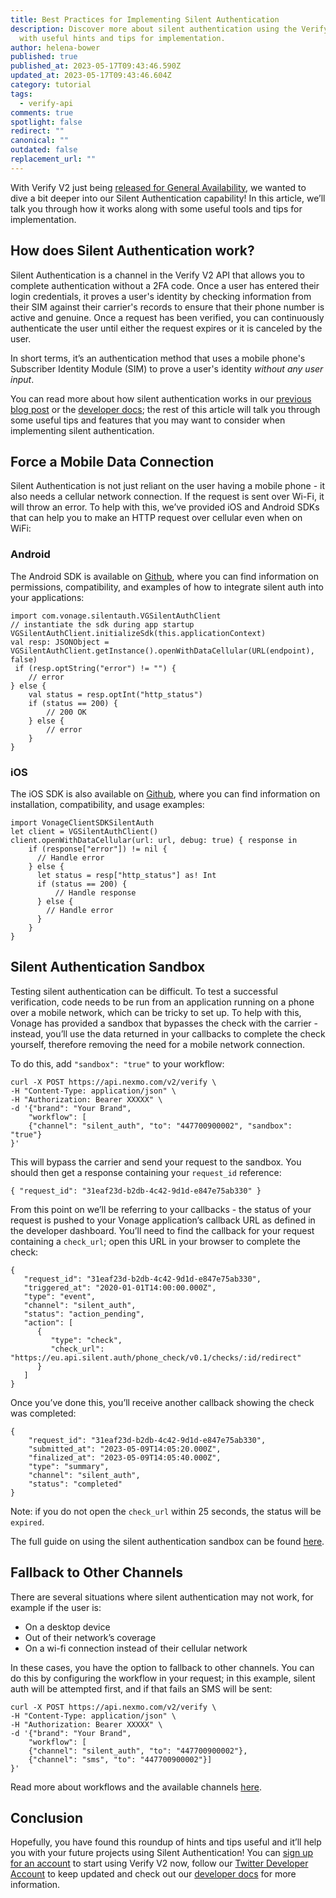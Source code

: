 ```yaml
---
title: Best Practices for Implementing Silent Authentication
description: Discover more about silent authentication using the Verify V2 API,
  with useful hints and tips for implementation.
author: helena-bower
published: true
published_at: 2023-05-17T09:43:46.590Z
updated_at: 2023-05-17T09:43:46.604Z
category: tutorial
tags:
  - verify-api
comments: true
spotlight: false
redirect: ""
canonical: ""
outdated: false
replacement_url: ""
---
```

With Verify V2 just being [released for General Availability](http://www.developer.vonage.com/vonage-verify-v2-is-now-ga-for-2fa-integrations), we wanted to dive a bit deeper into our Silent Authentication capability! In this article, we’ll talk you through how it works along with some useful tools and tips for implementation.

## How does Silent Authentication work?

Silent Authentication is a channel in the Verify V2 API that allows you to complete authentication without a 2FA code. Once a user has entered their login credentials, it proves a user's identity by checking information from their SIM against their carrier's records to ensure that their phone number is active and genuine. Once a request has been verified, you can continuously authenticate the user until either the request expires or it is canceled by the user. 

In short terms, it’s an authentication method that uses a mobile phone's Subscriber Identity Module (SIM) to prove a user's identity *without any user input*.

You can read more about how silent authentication works in our [previous blog post](https://developer.vonage.com/en/blog/introducing-vonage-silent-authentication) or the [developer docs](https://developer.vonage.com/en/verify/verify-v2/guides/silent-authentication); the rest of this article will talk you through some useful tips and features that you may want to consider when implementing silent authentication.

## Force a Mobile Data Connection

Silent Authentication is not just reliant on the user having a mobile phone - it also needs a cellular network connection. If the request is sent over Wi-Fi, it will throw an error. To help with this, we’ve provided iOS and Android SDKs that can help you to make an HTTP request over cellular even when on WiFi:

### Android

The Android SDK is available on [Github](https://github.com/Vonage/verify-silent-auth-sdk-android), where you can find information on permissions, compatibility, and examples of how to integrate silent auth into your applications:

```
import com.vonage.silentauth.VGSilentAuthClient
// instantiate the sdk during app startup
VGSilentAuthClient.initializeSdk(this.applicationContext)
val resp: JSONObject = VGSilentAuthClient.getInstance().openWithDataCellular(URL(endpoint), false)
 if (resp.optString("error") != "") {
    // error
} else {
    val status = resp.optInt("http_status")
    if (status == 200) {
        // 200 OK
    } else {
        // error
    }
}
```

### i﻿OS

The iOS SDK is also available on [Github](https://github.com/Vonage/verify-silent-auth-sdk-ios), where you can find information on installation, compatibility, and usage examples:

```
import VonageClientSDKSilentAuth
let client = VGSilentAuthClient()
client.openWithDataCellular(url: url, debug: true) { response in
    if (response["error"]) != nil {
      // Handle error
    } else {
      let status = resp["http_status"] as! Int
      if (status == 200) {
          // Handle response
      } else {
        // Handle error
      }
    }
}
```

## Silent Authentication Sandbox

Testing silent authentication can be difficult. To test a successful verification, code needs to be run from an application running on a phone over a mobile network, which can be tricky to set up. To help with this, Vonage has provided a sandbox that bypasses the check with the carrier - instead, you’ll use the data returned in your callbacks to complete the check yourself, therefore removing the need for a mobile network connection.

To do this, add `"sandbox": "true"` to your workflow:

```
curl -X POST https://api.nexmo.com/v2/verify \
-H "Content-Type: application/json" \
-H "Authorization: Bearer XXXXX" \
-d '{"brand": "Your Brand",
    "workflow": [
    {"channel": "silent_auth", "to": "447700900002", "sandbox": "true"}
}'

```

This will bypass the carrier and send your request to the sandbox. You should then get a response containing your `request_id` reference:

```
{ "request_id": "31eaf23d-b2db-4c42-9d1d-e847e75ab330" }
```

From this point on we’ll be referring to your callbacks - the status of your request is pushed to your Vonage application’s callback URL as defined in the developer dashboard. You’ll need to find the callback for your request containing a `check_url`; open this URL in your browser to complete the check:

```
{
   "request_id": "31eaf23d-b2db-4c42-9d1d-e847e75ab330",
   "triggered_at": "2020-01-01T14:00:00.000Z",
   "type": "event",
   "channel": "silent_auth",
   "status": "action_pending",
   "action": [
      {
         "type": "check",
         "check_url": "https://eu.api.silent.auth/phone_check/v0.1/checks/:id/redirect"
      }
   ]
}

```

Once you’ve done this, you’ll receive another callback showing the check was completed:

```
{
    "request_id": "31eaf23d-b2db-4c42-9d1d-e847e75ab330",
    "submitted_at": "2023-05-09T14:05:20.000Z",
    "finalized_at": "2023-05-09T14:05:40.000Z",
    "type": "summary",
    "channel": "silent_auth",
    "status": "completed"
}

```

Note: if you do not open the `check_url` within 25 seconds, the status will be `expired`.

The full guide on using the silent authentication sandbox can be found [here](https://developer.vonage.com/en/verify/verify-v2/guides/silent-auth-sandbox).

## Fallback to Other Channels

There are several situations where silent authentication may not work, for example if the user is:

* On a desktop device
* Out of their network’s coverage
* On a wi-fi connection instead of their cellular network

In these cases, you have the option to fallback to other channels. You can do this by configuring the workflow in your request; in this example, silent auth will be attempted first, and if that fails an SMS will be sent:

```
curl -X POST https://api.nexmo.com/v2/verify \
-H "Content-Type: application/json" \
-H "Authorization: Bearer XXXXX" \
-d '{"brand": "Your Brand",
    "workflow": [
    {"channel": "silent_auth", "to": "447700900002"},
    {"channel": "sms", "to": "447700900002"}]
}'

```

Read more about workflows and the available channels [here](https://developer.vonage.com/en/verify/verify-v2/overview#workflows).

## Conclusion

Hopefully, you have found this roundup of hints and tips useful and it’ll help you with your future projects using Silent Authentication! You can [sign up for an account](https://www.vonage.com/communications-apis/verify/?adobe_mc=MCMID%3D40813234758408347191033087163572946559%7CMCORGID%3DA8833BC75245AF9E0A490D4D%2540AdobeOrg%7CTS%3D1684162926) to start using Verify V2 now, follow our [Twitter Developer Account](https://twitter.com/VonageDev?adobe_mc=MCMID%3D40813234758408347191033087163572946559%7CMCORGID%3DA8833BC75245AF9E0A490D4D%2540AdobeOrg%7CTS%3D1684162926) to keep updated and check out our [developer docs](https://developer.vonage.com/en/verify/verify-v2/overview) for more information.